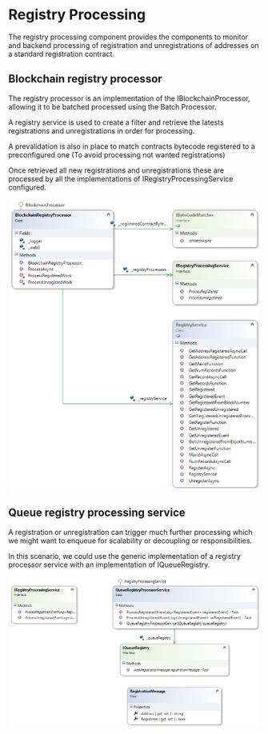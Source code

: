 # Registry Processing
The registry processing component provides the components to monitor and backend processing of registration and unregistrations of addresses on a standard registration contract.

## Blockchain registry processor
The registry processor is an implementation of the IBlockchainProcessor, allowing it to be batched processed using the Batch Processor. 

A registry service is used to create a filter and retrieve the latests registrations and unregistrations in order for processing.

A prevalidation is also in place to match contracts bytecode registered to a preconfigured one (To avoid processing not wanted registrations)

Once retrieved all new registrations and unregistrations these are processed by all the implementations of IRegistryProcessingService configured.

![Registry Processing](RegistryProcessing.png)

## Queue registry processing service

A registration or unregistration can trigger much further processing which we might want to enqueue for scalability or decoupling or responsibilities.

In this scenario, we could use the generic implementation of a registry processor service with an implementation of IQueueRegistry.

![QueueRegistryProcessor](QueueRegistryProcessor.png) 